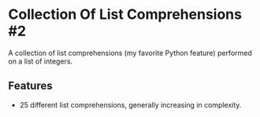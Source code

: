 # Collection Of List Comprehensions #2

A collection of list comprehensions (my favorite Python feature) performed on a list of integers.

## Features

- 25 different list comprehensions, generally increasing in complexity.
